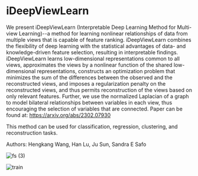 # iDeepViewLearn
We present iDeepViewLearn (Interpretable Deep Learning Method for Multi-view Learning)--a method for learning nonlinear  relationships of data from multiple views that is capable of feature ranking. iDeepViewLearn  combines the flexibility of deep learning  with the statistical advantages of data- and knowledge-driven feature selection, resulting in interpretable findings.  iDeepViewLearn  learns low-dimensional representations common to all views, approximates the views  by a nonlinear function of the shared low-dimensional representations, constructs an optimization problem that minimizes the sum of the differences between the observed and the reconstructed views, and imposes a regularization penalty on the reconstructed views, and thus permits reconstruction of the views based on only relevant features. Further, we use the normalized Laplacian of a graph to model bilateral relationships between variables in each view, thus encouraging the selection of variables that are connected. Paper can be found at: https://arxiv.org/abs/2302.07930

This method can be used for classification, regression, clustering, and reconstruction tasks. 

Authors: Hengkang Wang, Han Lu, Ju Sun, Sandra E Safo


![fs (3)](https://github.com/lasandrall/iDeepViewLearn/assets/29103607/adf6084a-e257-4cad-968e-9cb5c5e99cc7)


![train](https://github.com/lasandrall/iDeepViewLearn/assets/29103607/c96ea1ad-d4c0-40f9-9eea-3b9ac8c25269)
